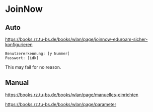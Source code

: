 # JoinNow

## Auto

https://books.rz.tu-bs.de/books/wlan/page/joinnow-eduroam-sicher-konfigurieren

```
Benutzererkennung: [y Nummer]
Passwort: [idk]
```

This may fail for no reason.

## Manual

https://books.rz.tu-bs.de/books/wlan/page/manuelles-einrichten

https://books.rz.tu-bs.de/books/wlan/page/parameter
